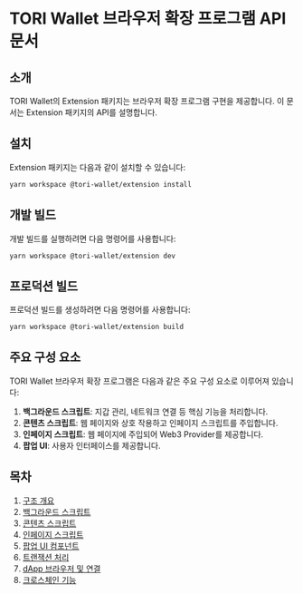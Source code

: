 # TORI Wallet 브라우저 확장 프로그램 API 문서

## 소개

TORI Wallet의 Extension 패키지는 브라우저 확장 프로그램 구현을 제공합니다. 이 문서는 Extension 패키지의 API를 설명합니다.

## 설치

Extension 패키지는 다음과 같이 설치할 수 있습니다:

```bash
yarn workspace @tori-wallet/extension install
```

## 개발 빌드

개발 빌드를 실행하려면 다음 명령어를 사용합니다:

```bash
yarn workspace @tori-wallet/extension dev
```

## 프로덕션 빌드

프로덕션 빌드를 생성하려면 다음 명령어를 사용합니다:

```bash
yarn workspace @tori-wallet/extension build
```

## 주요 구성 요소

TORI Wallet 브라우저 확장 프로그램은 다음과 같은 주요 구성 요소로 이루어져 있습니다:

1. **백그라운드 스크립트**: 지갑 관리, 네트워크 연결 등 핵심 기능을 처리합니다.
2. **콘텐츠 스크립트**: 웹 페이지와 상호 작용하고 인페이지 스크립트를 주입합니다.
3. **인페이지 스크립트**: 웹 페이지에 주입되어 Web3 Provider를 제공합니다.
4. **팝업 UI**: 사용자 인터페이스를 제공합니다.

## 목차

1. [구조 개요](./extension/structure.md)
2. [백그라운드 스크립트](./extension/background.md)
3. [콘텐츠 스크립트](./extension/content_script.md)
4. [인페이지 스크립트](./extension/inpage.md)
5. [팝업 UI 컴포넌트](./extension/ui_components.md)
6. [트랜잭션 처리](./extension/transactions.md)
7. [dApp 브라우저 및 연결](./extension/dapp.md)
8. [크로스체인 기능](./extension/crosschain.md)
